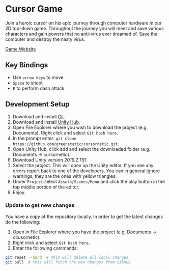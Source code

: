 # Cursor Game
Join a heroic cursor on his epic journey through computer hardware in our 2D top-down game. 
Throughout the journey you will meet and save various characters and gain powers that no anti-virus ever dreamed of. 
Save the computer and destroy the nasty virus. 

[Game Website](http://cursornetic.step.pw/)

## Key Bindings
* Use `arrow keys` to move
* `Space` to shoot
* `E` to perform dash attack

## Development Setup
1. Download and install [Git](https://git-scm.com/downloads).
1. Download and install [Unity Hub](https://unity3d.com/get-unity/download).
1. Open File Explorer where you wish to download the project (e.g. Documents). 
Right click and select `Git bash here`.
1. In the prompt enter: `git clone https://github.com/greenstatic/cursornetic.git`.
1. Open Unity Hub, click add and select the downloaded folder (e.g. Documents -> cursornetic).
1. Download Unity version *2019.2.11f1*.
1. Select the project. This will open up the Unity editor. 
If you see any errors report back to one of the developers. 
You can in general ignore warnings, they are the ones with yellow triangles.
1. Under `Project` select `Assets/Scenes/Menu` and click the play button in the top middle portion of the editor.
1. Enjoy.

### Update to get new changes
You have a copy of the repository locally.
In order to get the latest changes do the following:

1. Open in File Explorer where you have the project (e.g. Documents -> ccusornetic)
1. Right click and select `Git bash here`.
1. Enter the following commands:
```bash
git reset --hard  # this will delete all local changes
git pull  # this will fetch the new changes from GitHub
```
